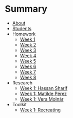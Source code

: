 # Summary

* [About](README.md)
* [Students](students.md)
* Homework
  * [Week 1](homework/HW_Week_1.md)
  * [Week 2](homework/HW_Week_2.md)
  * [Week 3](homework/HW_Week_3.md)
  * [Week 4](homework/HW_Week_4.md)
  * [Week 5](homework/HW_Week_5.md)
  * [Week 6](homework/HW_Week_6.md)
  * [Week 7](homework/HW_Week_7.md)
  * [Week 8](homework/HW_Week_8.md)
* Research
  * [Week 1: Hassan Sharif](research/W01_Hassan_Sharif.md)
  * [Week 1: Matilde Pérez](research/W01_Matilde_Pérez.md)
  * [Week 1: Vera Molnár](research/W01_Vera_Molnar.md)
* Toolkit
  * [Week 1: Recreating](toolkit/W01_Toolkit_Questions.md)
